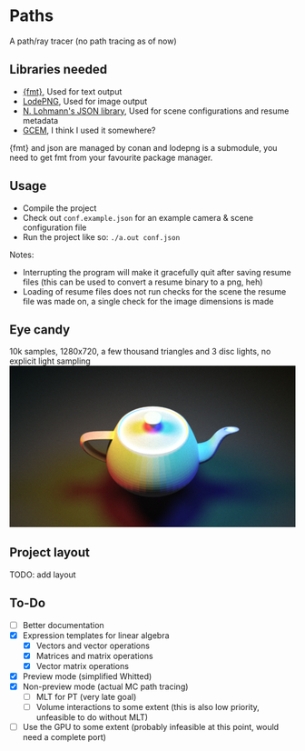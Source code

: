 # Paths

A path/ray tracer (no path tracing as of now)

## Libraries needed

- [{fmt}](https://github.com/fmtlib/fmt), Used for text output
- [LodePNG](https://github.com/lvandeve/lodepng), Used for image output
- [N. Lohmann's JSON library](https://github.com/nlohmann/json), Used for scene configurations and resume metadata
- [GCEM](https://github.com/kthohr/gcem), I think I used it somewhere?

{fmt} and json are managed by conan and lodepng is a submodule, you need to get fmt from your favourite package manager.

## Usage

- Compile the project
- Check out `conf.example.json` for an example camera & scene configuration file
- Run the project like so: `./a.out conf.json`

Notes:

- Interrupting the program will make it gracefully quit after saving resume files (this can be used to convert a resume binary to a png, heh)
- Loading of resume files does not run checks for the scene the resume file was made on, a single check for the image dimensions is made

## Eye candy

10k samples, 1280x720, a few thousand triangles and 3 disc lights, no explicit light sampling  
![render from commit 5319a06 or around that one](https://github.com/xor-shift/Paths/blob/master/example%20render/out.png?raw=true)

## Project layout

TODO: add layout

## To-Do

- [ ] Better documentation
- [x] Expression templates for linear algebra
    - [x] Vectors and vector operations
    - [x] Matrices and matrix operations
    - [x] Vector matrix operations
- [x] Preview mode (simplified Whitted)
- [x] Non-preview mode (actual MC path tracing)
    - [ ] MLT for PT (very late goal)
    - [ ] Volume interactions to some extent (this is also low priority, unfeasible to do without MLT)
- [ ] Use the GPU to some extent (probably infeasible at this point, would need a complete port)
